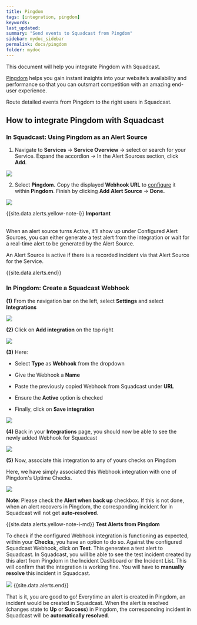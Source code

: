 ```yaml
---
title: Pingdom
tags: [integration, pingdom]
keywords: 
last_updated: 
summary: "Send events to Squadcast from Pingdom"
sidebar: mydoc_sidebar
permalink: docs/pingdom
folder: mydoc
---
```


This document will help you integrate Pingdom with Squadcast.

[Pingdom](https://www.pingdom.com/) helps you gain instant insights into your website’s availability and performance so that you can outsmart competition with an amazing end-user experience.

Route detailed events from Pingdom to the right users in Squadcast.

## How to integrate Pingdom with Squadcast

### In Squadcast: Using Pingdom as an Alert Source

1. Navigate to **Services** -> **Service Overview** -> select or search for your Service. Expand the accordion -> In the Alert Sources section, click **Add**.

![](<../../.gitbook/assets/Alert_Sources.png>)

2. Select **Pingdom.** Copy the displayed **Webhook URL** to [configure](pingdom.md#in-pingdom-create-a-squadcast-webhook) it within **Pingdom**. Finish by clicking **Add Alert Source** -> **Done.**

![](<../../.gitbook/assets/Pingdom.png>)

{{site.data.alerts.yellow-note-i}}
<b>Important</b><br/><br/>
<p>When an alert source turns Active, it’ll show up under Configured Alert Sources, you can either generate a test alert from the integration or wait for a real-time alert to be generated by the Alert Source.</p>
<p>An Alert Source is active if there is a recorded incident via that Alert Source for the Service.</p>
{{site.data.alerts.end}}

### In Pingdom: Create a Squadcast Webhook

**(1)** From the navigation bar on the left, select **Settings** and select **Integrations**

![](images/pingdom_2.png)

**(2)** Click on **Add integration** on the top right

![](images/pingdom_3.png)

**(3)** Here:

- Select **Type** as **Webhook** from the dropdown

- Give the Webhook a **Name**

- Paste the previously copied Webhook from Squadcast under **URL**

- Ensure the **Active** option is checked

- Finally, click on **Save integration**

![](images/pingdom_4.png)

**(4)** Back in your **Integrations** page, you should now be able to see the newly added Webhook for Squadcast

![](images/pingdom_5.png)

**(5)** Now, associate this integration to any of yours checks on Pingdom

Here, we have simply associated this Webhook integration with one of Pingdom's Uptime Checks.

![](images/pingdom_6.png)

**Note**: Please check the **Alert when back up** checkbox. If this is not done, when an alert recovers in Pingdom, the corresponding incident for in Squadcast will not get **auto-resolved**.


{{site.data.alerts.yellow-note-i-md}}
**Test Alerts from Pingdom**

To check if the configured Webhook integration is functioning as expected, within your **Checks**, you have an option to do so. Against the configured Squadcast Webhook, click on **Test**. This generates a test alert to Squadcast. In Squadcast, you will be able to see the test incident created by this alert from Pingdom in the Incident Dashboard or the Incident List. This will confirm that the integration is working fine. You will have to **manually resolve** this incident in Squadcast.

![](images/pingdom_7.png)
{{site.data.alerts.end}}


That is it, you are good to go! Everytime an alert is created in Pingdom, an incident would be created in Squadcast. When the alert is resolved (changes state to **Up** or **Success**) in Pingdom, the corresponding incident in Squadcast will be **automatically resolved**.